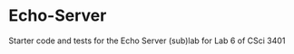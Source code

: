 Echo-Server
===========

Starter code and tests for the Echo Server (sub)lab for Lab 6 of CSci 3401
